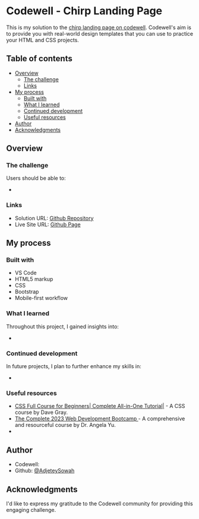 
# Codewell - Chirp Landing Page

This is my solution to the [chirp landing page on codewell](https://www.codewell.cc/challenges/chirp-landing-page--60fc1e36a383e41090a3c71c). Codewell's aim is to provide you with real-world design templates that you can use to practice your HTML and CSS projects.

## Table of contents

- [Overview](#overview)
  - [The challenge](#the-challenge)
  - [Links](#links)
- [My process](#my-process)
  - [Built with](#built-with)
  - [What I learned](#what-i-learned)
  - [Continued development](#continued-development)
  - [Useful resources](#useful-resources)
- [Author](#author)
- [Acknowledgments](#acknowledgments)

## Overview

### The challenge

Users should be able to:

- 

### Links

- Solution URL: [Github Repository]()
- Live Site URL: [Github Page]()

## My process

### Built with

- VS Code
- HTML5 markup
- CSS 
- Bootstrap
- Mobile-first workflow

### What I learned

Throughout this project, I gained insights into:

-

### Continued development

In future projects, I plan to further enhance my skills in:

- 

### Useful resources

- [CSS Full Course for Beginners| Complete All-in-One Tutorial|](https://youtu.be/n4R2E7O-Ngo) - A CSS course by Dave Gray.
- [ The Complete 2023 Web Development Bootcamp ](https://www.udemy.com/course/the-complete-web-development-bootcamp/?utm_source=adwords&utm_medium=udemyads&utm_campaign=LongTail_la.EN_cc.ROW&utm_content=deal4584&utm_term=_._ag_77879424134_._ad_535397279649_._kw__._de_c_._dm__._pl__._ti_dsa-1007766171312_._li_9069837_._pd__._&matchtype=&gclid=Cj0KCQjwrfymBhCTARIsADXTabkmS_yMdBG-k4Uj-AhxXPH11EUYCZkhYMImP-vsEZtzUwyfAKhN-NQaAib7EALw_wcB) - A comprehensive and resourceful course by Dr. Angela Yu.
-

## Author

- Codewell: []()
- Github: [@AdjeteySowah](https://github.com/AdjeteySowah)

## Acknowledgments

I'd like to express my gratitude to the Codewell community for providing this engaging challenge.